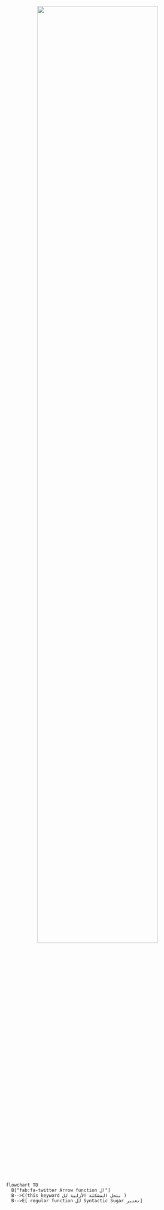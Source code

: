 
<div align=center>
<img src="https://user-images.githubusercontent.com/69124951/206843972-cfad0141-3eed-40b8-a373-b8c2697d1910.jpg" width=80% />
</div>

 ```mermaid
  flowchart TD
    B["fab:fa-twitter Arrow function ال"]
    B-->C(this keyword بتحل المشكلة الأزلية لل )
    B-->E[ regular function لل Syntactic Sugar تعتبر]
```

